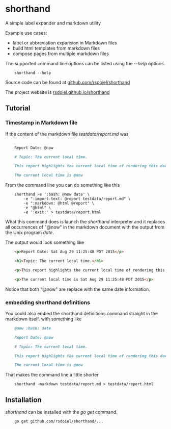 
# shorthand

A simple label expander and markdown utility

Example use cases:

+ label or abbreviation expansion in Markdown files
+ build html templates from markdown files
+ compose pages from multiple markdown files

The supported command line options can be listed using the _--help_
options.

```shell
    shorthand --help
```
Source code can be found at [github.com/rsdoiel/shorthand](https://github.com/rsdoiel/shorthand)

The project website is [rsdoiel.github.io/shorthand](http://rsdoiel.github.io/shorthand)


## Tutorial

### Timestamp in Markdown file

If the content of the markdown file _testdata/report.md_ was

```markdown

    Report Date: @now

    # Topic: The current local time.

    This report highlights the current local time of rendering this document

    The current local time is @now

```

From the command line you can do something like this

```shell
    shorthand -e ':bash: @now date' \
        -e ":import-text: @report testdata/report.md" \
        -e ":markdown: @html @report" \
        -e "@html" \
        -e ':exit:' > testdata/report.html
```

What this command does is launch the _shorthand_ interpreter and it
replaces all occurrences of "@now" in the markdown document with the
output from the Unix program _date_. 

The output would look something like

```html
    <p>Report Date: Sat Aug 29 11:25:48 PDT 2015</p>

    <h1>Topic: The current local time.</h1>

    <p>This report highlights the current local time of rendering this document</p>

    <p>The current local time is Sat Aug 29 11:25:48 PDT 2015</p>
```

Notice that both "@now" are replace with the same date information.

### embedding shorthand definitions

You could also embed the shorthand definitions command straight in the
markdown itself. with something like

```markdown
    @now :bash: date

    Report Date: @now

    # Topic: The current local time.

    This report highlights the current local time of rendering this document

    The current local time is @now

```

That makes the command line a little shorter

```shell
    shorthand -markdown testdata/report.md > testdata/report.html
```


## Installation

_shorthand_ can be installed with the *go get* command.

```
    go get github.com/rsdoiel/shorthand/...
```


